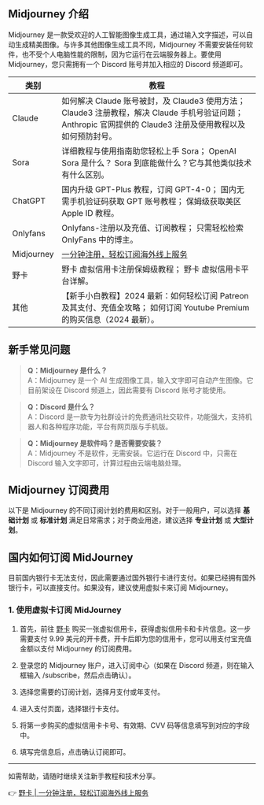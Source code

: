 ## Midjourney 介绍

Midjourney 是一款受欢迎的人工智能图像生成工具，通过输入文字描述，可以自动生成精美图像。与许多其他图像生成工具不同，Midjourney 不需要安装任何软件，也不受个人电脑性能的限制，因为它运行在云端服务器上。要使用 Midjourney，您只需拥有一个 Discord 账号并加入相应的 Discord 频道即可。

| 类别       | 教程                                                                     |
|------------|--------------------------------------------------------------------------|
| Claude     | 如何解决 Claude 账号被封，及 Claude3 使用方法； Claude3 注册教程，解决 Claude 手机号验证问题； Anthropic 官网提供的 Claude3 注册及使用教程以及如何预防封号。 |
| Sora       | 详细教程与使用指南助您轻松上手 Sora； OpenAI Sora 是什么？ Sora 到底能做什么？它与其他类似技术有什么区别。 |
| ChatGPT    | 国内升级 GPT-Plus 教程，订阅 GPT-4-0； 国内无需手机验证码获取 GPT 账号教程； 保姆级获取美区 Apple ID 教程。 |
| Onlyfans   | Onlyfans-注册以及充值、订阅教程； 只需轻松检索 OnlyFans 中的博主。 |
| Midjourney | [一分钟注册，轻松订阅海外线上服务](https://bit.ly/bewildcard)            |
| 野卡   | 野卡 虚拟信用卡注册保姆级教程； 野卡 虚拟信用卡平台详解。     |
| 其他       | 【新手小白教程】2024 最新：如何轻松订阅 Patreon 及其支付、充值全攻略； 如何订阅 Youtube Premium 的购买信息（2024 最新）。 |

## 新手常见问题

> **Q：Midjourney 是什么？**  
> A：Midjourney 是一个 AI 生成图像工具，输入文字即可自动产生图像。它目前架设在 Discord 频道上，因此需要有 Discord 账号才能使用。

> **Q：Discord 是什么？**  
> A：Discord 是一款专为社群设计的免费通讯社交软件，功能强大，支持机器人和各种程序功能，平台有网页版与手机版。

> **Q：Midjourney 是软件吗？是否需要安装？**  
> A：Midjourney 不是软件，无需安装。它运行在 Discord 中，只需在 Discord 输入文字即可，计算过程由云端电脑处理。

## Midjourney 订阅费用

以下是 Midjourney 的不同订阅计划的费用和区别。对于一般用户，可以选择 **基础计划** 或 **标准计划** 满足日常需求；对于商业用途，建议选择 **专业计划** 或 **大型计划**。

## 国内如何订阅 MidJourney

目前国内银行卡无法支付，因此需要通过国外银行卡进行支付。如果已经拥有国外银行卡，可以直接支付。如果没有，建议使用虚拟卡来订阅 Midjourney。

### 1. 使用虚拟卡订阅 MidJourney

1. 首先，前往 [野卡](https://bit.ly/bewildcard) 购买一张虚拟信用卡，获得虚拟信用卡和卡片信息。这一步需要支付 9.99 美元的开卡费，开卡后即为您的信用卡，您可以用支付宝充值金额以支付 Midjourney 的订阅费用。
  
2. 登录您的 Midjourney 账户，进入订阅中心（如果在 Discord 频道，则在输入框输入 /subscribe，然后点击确认）。

3. 选择您需要的订阅计划，选择月支付或年支付。

4. 进入支付页面，选择银行卡支付。

5. 将第一步购买的虚拟信用卡卡号、有效期、CVV 码等信息填写到对应的字段中。

6. 填写完信息后，点击确认订阅即可。

---

如需帮助，请随时继续关注新手教程和技术分享。

👉 [野卡 | 一分钟注册，轻松订阅海外线上服务](https://bit.ly/bewildcard)